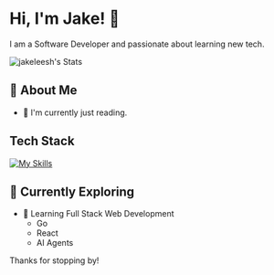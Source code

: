 # Hi, I'm Jake! 👋

I am a Software Developer and passionate about learning new tech.

![jakeleesh's Stats](https://github-readme-stats.vercel.app/api?username=jakeleesh&theme=vue-dark&show_icons=true&hide_border=true&count_private=true)

## 🚀 About Me

- 🔭 I'm currently just reading.

## Tech Stack
[![My Skills](https://skillicons.dev/icons?i=aws,bash,css,django,docker,express,go,html,java,javascript,kubernetes,mysql,nodejs,postgres,python,react,redis,spring,sqlite,pandas)](https://skillicons.dev)

## 🌱 Currently Exploring

- 🚀 Learning Full Stack Web Development
  - Go
  - React
  - AI Agents

Thanks for stopping by!



<!--

Here are some ideas to get you started:

- 🔭 I’m currently working on ...
- 🌱 I’m currently learning ...
- 👯 I’m looking to collaborate on ...
- 🤔 I’m looking for help with ...
- 💬 Ask me about ...
- 📫 How to reach me: ...
- 😄 Pronouns: ...
- ⚡ Fun fact: ...
-->
